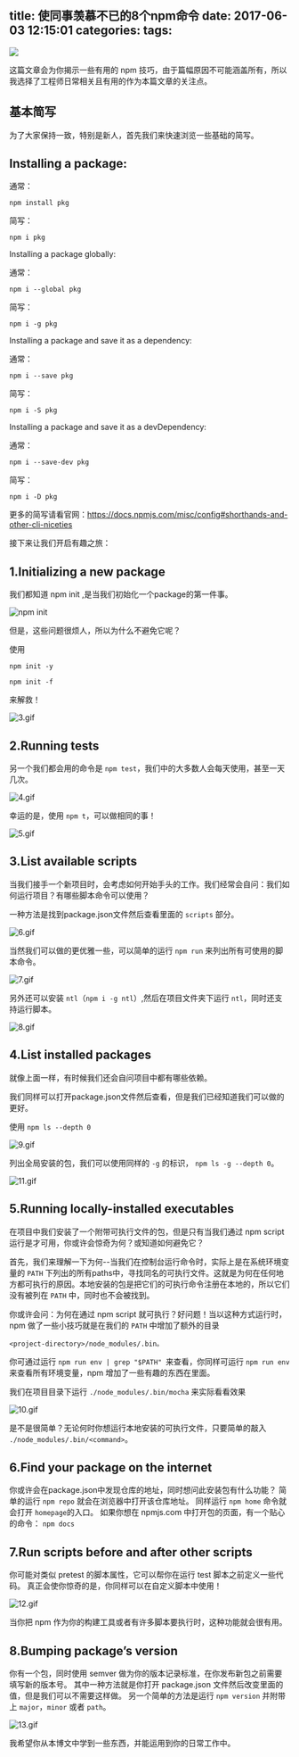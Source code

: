 title: 使同事羡慕不已的8个npm命令
date: 2017-06-03 12:15:01
categories:
tags:
---
![](http://ww1.sinaimg.cn/large/6df9411agy1fg81eoovltj20xc0duabv.jpg)

这篇文章会为你揭示一些有用的 npm 技巧，由于篇幅原因不可能涵盖所有，所以我选择了工程师日常相关且有用的作为本篇文章的关注点。

基本简写
--

为了大家保持一致，特别是新人，首先我们来快速浏览一些基础的简写。

Installing a package:
--

通常：

    npm install pkg
    
简写：

    npm i pkg
   
Installing a package globally:

通常：

    npm i --global pkg
    
简写：

    npm i -g pkg
    
Installing a package and save it as a dependency:

通常：

    npm i --save pkg
    
简写：

    npm i -S pkg
    
Installing a package and save it as a devDependency:

通常：

    npm i --save-dev pkg
    
简写：

    npm i -D pkg
    
更多的简写请看官网：https://docs.npmjs.com/misc/config#shorthands-and-other-cli-niceties

接下来让我们开启有趣之旅：

1.Initializing a new package
--

我们都知道 npm init ,是当我们初始化一个package的第一件事。

![npm init](http://upload-images.jianshu.io/upload_images/76372-e7cc2e5b253929c9.gif?imageMogr2/auto-orient/strip)

但是，这些问题很烦人，所以为什么不避免它呢？

使用 

    npm init -y
    
    npm init -f
     
来解救！

![3.gif](http://upload-images.jianshu.io/upload_images/76372-8739a772bb77d5c4.gif?imageMogr2/auto-orient/strip)

2.Running tests
--

另一个我们都会用的命令是 ```npm test```，我们中的大多数人会每天使用，甚至一天几次。

![4.gif](http://upload-images.jianshu.io/upload_images/76372-0192f44f0c683478.gif?imageMogr2/auto-orient/strip)

幸运的是，使用 ```npm t```，可以做相同的事！

![5.gif](http://upload-images.jianshu.io/upload_images/76372-f1ab73c98f70840d.gif?imageMogr2/auto-orient/strip)


3.List available scripts
--
当我们接手一个新项目时，会考虑如何开始手头的工作。我们经常会自问：我们如何运行项目？有哪些脚本命令可以使用？

一种方法是找到package.json文件然后查看里面的 ```scripts``` 部分。

![6.gif](http://upload-images.jianshu.io/upload_images/76372-7501b8f4fdb3074e.gif?imageMogr2/auto-orient/strip)

当然我们可以做的更优雅一些，可以简单的运行 ```npm run``` 来列出所有可使用的脚本命令。

![7.gif](http://upload-images.jianshu.io/upload_images/76372-4f4b37708b6dfbbd.gif?imageMogr2/auto-orient/strip)

另外还可以安装 ```ntl```（```npm i -g ntl```）,然后在项目文件夹下运行 ```ntl```，同时还支持运行脚本。

![8.gif](http://upload-images.jianshu.io/upload_images/76372-c6a12e2e0318c72a.gif?imageMogr2/auto-orient/strip)

4.List installed packages
--

就像上面一样，有时候我们还会自问项目中都有哪些依赖。

我们同样可以打开package.json文件然后查看，但是我们已经知道我们可以做的更好。

使用 ```npm ls --depth 0```

![9.gif](http://upload-images.jianshu.io/upload_images/76372-82c42ed632189edd.gif?imageMogr2/auto-orient/strip)

列出全局安装的包，我们可以使用同样的 ```-g``` 的标识， ```npm ls -g --depth 0```。

![11.gif](http://upload-images.jianshu.io/upload_images/76372-41bd72b97a934e2b.gif?imageMogr2/auto-orient/strip)

5.Running locally-installed executables
--

在项目中我们安装了一个附带可执行文件的包，但是只有当我们通过 npm script 运行是才可用，你或许会惊奇为何？或知道如何避免它？

首先，我们来理解一下为何--当我们在控制台运行命令时，实际上是在系统环境变量的 ```PATH``` 下列出的所有paths中，寻找同名的可执行文件。这就是为何在任何地方都可执行的原因。本地安装的包是把它们的可执行命令注册在本地的，所以它们没有被列在 ```PATH``` 中，同时也不会被找到。
 
你或许会问：为何在通过 npm script 就可执行？好问题！当以这种方式运行时，npm 做了一些小技巧就是在我们的 ```PATH``` 中增加了额外的目录

 ```
<project-directory>/node_modules/.bin。
```

你可通过运行 ```npm run env | grep "$PATH" ```来查看，你同样可运行 ```npm run env```来查看所有环境变量，npm 增加了一些有趣的东西在里面。

我们在项目目录下运行 ```./node_modules/.bin/mocha``` 来实际看看效果

![10.gif](http://upload-images.jianshu.io/upload_images/76372-0dc46e037edcfd18.gif?imageMogr2/auto-orient/strip)

是不是很简单？无论何时你想运行本地安装的可执行文件，只要简单的敲入 ```./node_modules/.bin/<command>```。

6.Find your package on the internet
--
你或许会在package.json中发现仓库的地址，同时想问此安装包有什么功能？
简单的运行 ```npm repo``` 就会在浏览器中打开该仓库地址。
同样运行 ```npm home``` 命令就会打开 ```homepage```的入口。
如果你想在 npmjs.com 中打开包的页面，有一个贴心的命令： ```npm docs```

7.Run scripts before and after other scripts
--
你可能对类似 pretest 的脚本属性，它可以帮你在运行 test 脚本之前定义一些代码。
真正会使你惊奇的是，你同样可以在自定义脚本中使用！

![12.gif](http://upload-images.jianshu.io/upload_images/76372-6a7d1845fd62f342.gif?imageMogr2/auto-orient/strip)

当你把 npm 作为你的构建工具或者有许多脚本要执行时，这种功能就会很有用。

8.Bumping package’s version
--

你有一个包，同时使用 semver 做为你的版本记录标准，在你发布新包之前需要填写新的版本号。
其中一种方法就是你打开 package.json 文件然后改变里面的值，但是我们可以不需要这样做。
另一个简单的方法是运行 ```npm version``` 并附带上 ```major```，```minor``` 或者 ```path```。

![13.gif](http://upload-images.jianshu.io/upload_images/76372-7fc7cfba6b732c24.gif?imageMogr2/auto-orient/strip)

我希望你从本博文中学到一些东西，并能运用到你的日常工作中。